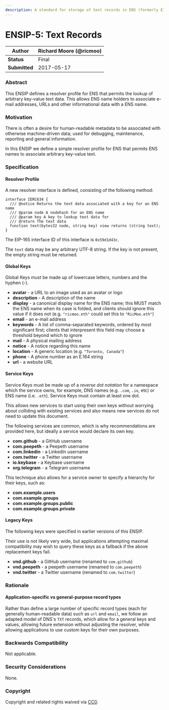 ```yaml
---
description: A standard for storage of text records in ENS (formerly EIP-634).
---
```


# ENSIP-5: Text Records

| **Author**    | Richard Moore (@ricmoo) |
| ------------- | ----------------------- |
| **Status**    | Final                   |
| **Submitted** | 2017-05-17              |

### Abstract

This ENSIP defines a resolver profile for ENS that permits the lookup of arbitrary key-value text data. This allows ENS name holders to associate e-mail addresses, URLs and other informational data with a ENS name.

### Motivation

There is often a desire for human-readable metadata to be associated with otherwise machine-driven data; used for debugging, maintenance, reporting and general information.

In this ENSIP we define a simple resolver profile for ENS that permits ENS names to associate arbitrary key-value text.

### Specification

#### Resolver Profile

A new resolver interface is defined, consisting of the following method:

```solidity
interface IERC634 {
  /// @notice Returns the text data associated with a key for an ENS name
  /// @param node A nodehash for an ENS name
  /// @param key A key to lookup text data for
  /// @return The text data
  function text(bytes32 node, string key) view returns (string text);
}
```

The EIP-165 interface ID of this interface is `0x59d1d43c`.

The `text` data may be any arbitrary UTF-8 string. If the key is not present, the empty string must be returned.

#### Global Keys

Global Keys must be made up of lowercase letters, numbers and the hyphen (-).

* **avatar** - a URL to an image used as an avatar or logo
* **description** - A description of the name
* **display** - a canonical display name for the ENS name; this MUST match the ENS name when its case is folded, and clients should ignore this value if it does not (e.g. `"ricmoo.eth"` could set this to `"RicMoo.eth"`)
* **email** - an e-mail address
* **keywords** - A list of comma-separated keywords, ordered by most significant first; clients that interpresent this field may choose a threshold beyond which to ignore
* **mail** - A physical mailing address
* **notice** - A notice regarding this name
* **location** - A generic location (e.g. `"Toronto, Canada"`)
* **phone** - A phone number as an E.164 string
* **url** - a website URL

#### Service Keys

Service Keys must be made up of a _reverse dot notation_ for a namespace which the service owns, for example, DNS names (e.g. `.com`, `.io`, etc) or ENS name (i.e. `.eth`). Service Keys must contain at least one dot.

This allows new services to start using their own keys without worrying about colliding with existing services and also means new services do not need to update this document.

The following services are common, which is why recommendations are provided here, but ideally a service would declare its own key.

* **com.github** - a GitHub username
* **com.peepeth** - a Peepeth username
* **com.linkedin** - a LinkedIn username
* **com.twitter** - a Twitter username
* **io.keybase** - a Keybase username
* **org.telegram** - a Telegram username

This technique also allows for a service owner to specify a hierarchy for their keys, such as:

* **com.example.users**
* **com.example.groups**
* **com.example.groups.public**
* **com.example.groups.private**

#### Legacy Keys

The following keys were specified in earlier versions of this ENSIP.

Their use is not likely very wide, but applications attempting maximal compatibility may wish to query these keys as a fallback if the above replacement keys fail.

* **vnd.github** - a GitHub username (renamed to `com.github`)
* **vnd.peepeth** - a peepeth username (renamed to `com.peepeth`)
* **vnd.twitter** - a Twitter username (renamed to `com.twitter`)

### Rationale

#### Application-specific vs general-purpose record types

Rather than define a large number of specific record types (each for generally human-readable data) such as `url` and `email`, we follow an adapted model of DNS's `TXT` records, which allow for a general keys and values, allowing future extension without adjusting the resolver, while allowing applications to use custom keys for their own purposes.

### Backwards Compatibility

Not applicable.

### Security Considerations

None.

### Copyright

Copyright and related rights waived via [CC0](https://creativecommons.org/publicdomain/zero/1.0/).
